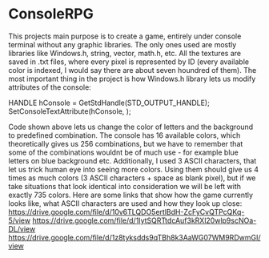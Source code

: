 # ConsoleRPG
 This projects main purpose is to create a game, entirely under console terminal without any graphic libraries. The only ones used are mostly libraries like Windows.h, string, vector, math.h, etc.
All the textures are saved in .txt files, where every pixel is represented by ID (every available color is indexed, I would say there are about seven houndred of them).
The most important thing in the project is how Windows.h library lets us modify attributes of the console:

HANDLE hConsole = GetStdHandle(STD_OUTPUT_HANDLE);
SetConsoleTextAttribute(hConsole, <liczba>);

Code shown above lets us change the color of letters and the background to predefined combination. The console has 16 available colors, which theoretically gives us 256 combinations, but we have to remember that some of the combinations wouldnt be of much use - for example blue letters on blue background etc. 
Additionally, I used 3 ASCII characters, that let us trick human eye into seeing more colors. Using them should give us 4 times as much colors (3 ASCII characters + space as blank pixel), but if we take situations that look identical into consideration we will be left with exactly 735 colors.
Here are some links that show how the game currently looks like, what ASCII characters are used and how they look up close:
https://drive.google.com/file/d/10v6TLQDO5ertlBdH-ZcFyCvQTPcQKq-5/view
https://drive.google.com/file/d/1IytSQRTtdcAuf3kRXl20wlp9scNOa-DL/view
https://drive.google.com/file/d/1z8tyksdds9qTBh8k3AaWG07WM9RDwmGI/view

